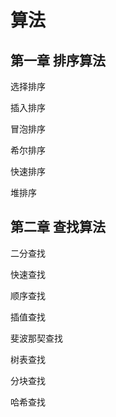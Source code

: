 # 算法

## 第一章 排序算法

选择排序

插入排序

冒泡排序

希尔排序

快速排序

堆排序

## 第二章 查找算法

二分查找

快速查找

顺序查找

插值查找

斐波那契查找

树表查找

分块查找

哈希查找 
